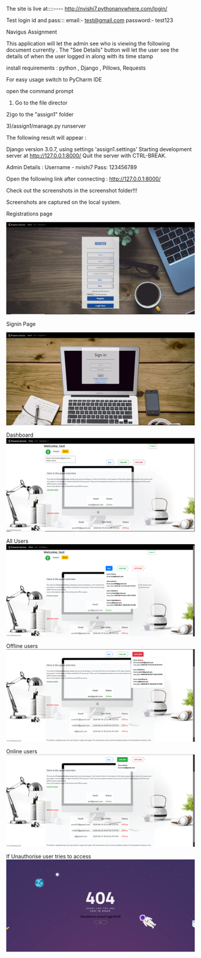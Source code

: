 The site is live at::::----  http://nvishi7.pythonanywhere.com/login/


Test login id and pass:::  email:- test@gmail.com
                           password:- test123


Navigus Assignment

This application will let the admin see who is viewing the following document currently . The "See Details" button will let the user see the
details of when the user logged in along with its time stamp 

install requirements :
python ,
Django ,
Pillows,
Requests

For easy usage switch to PyCharm IDE

open the command prompt
1) Go to the file director

2)go to the "assign1" folder

3)/assign1/manage.py runserver


The following result will appear :

Django version 3.0.7, using settings 'assign1.settings'
Starting development server at http://127.0.0.1:8000/
Quit the server with CTRL-BREAK.



Admin Details :  Username - nvishi7
                 Pass: 123456789

Open the following link after connecting : http://127.0.0.1:8000/

Check out the screenshots in the screenshot folder!!!

Screenshots are captured on the local system.


Registrations page

   ![Alt text](https://github.com/nishnk7799/presence_service/blob/master/screenshots/reg.JPG "Registration")
   
Signin Page

   ![Alt text](https://github.com/nishnk7799/presence_service/blob/master/screenshots/sign.JPG "SignIn")

Dashboard
   ![Alt text](https://github.com/nishnk7799/presence_service/blob/master/screenshots/dash1.JPG "Dashboard")

All Users
   ![Alt text](https://github.com/nishnk7799/presence_service/blob/master/screenshots/dash2.png "Dashboard")

Offline users
   ![Alt text](https://github.com/nishnk7799/presence_service/blob/master/screenshots/dash3.png "Dashboard")
   
Online users
   ![Alt text](https://github.com/nishnk7799/presence_service/blob/master/screenshots/dash4.png "Dashboard")
   
If Unauthorise user tries to access
   ![Alt text](https://github.com/nishnk7799/presence_service/blob/master/screenshots/error.png "Error")





